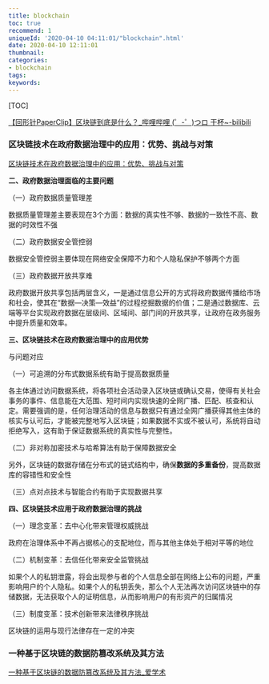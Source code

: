 ```yaml
---
title: blockchain
toc: true
recommend: 1
uniqueId: '2020-04-10 04:11:01/"blockchain".html'
date: 2020-04-10 12:11:01
thumbnail:
categories:
- blockchain
tags:
keywords:
---
```


[TOC]

<!--more-->

[【回形针PaperClip】区块链到底是什么？_哔哩哔哩 (゜-゜)つロ 干杯~-bilibili](https://www.bilibili.com/video/BV1oJ411E7Lg)



### 区块链技术在政府数据治理中的应用：优势、挑战与对策

[区块链技术在政府数据治理中的应用：优势、挑战与对策](https://www.sohu.com/a/272144896_224692)

**二、政府数据治理面临的主要问题**

（一）政府数据质量管理差

数据质量管理差主要表现在3个方面：数据的真实性不够、数据的一致性不高、数据的时效性不强

（二）政府数据安全管控弱

数据安全管控弱主要体现在网络安全保障不力和个人隐私保护不够两个方面

（三）政府数据开放共享难

政府数据开放共享包括两层含义，一是通过信息公开的方式将政府数据传播给市场和社会，使其在“数据—决策—效益”的过程挖掘数据的价值；二是通过数据库、云端等平台实现政府数据在层级间、区域间、部门间的开放共享，让政府在政务服务中提升质量和效率。

**三、区块链技术在政府数据治理中的应用优势**

与问题对应

（一）可追溯的分布式数据系统有助于提高数据质量

各主体通过访问数据系统，将各项社会活动录入区块链或确认交易，使得有关社会事务的事件、信息能在大范围、短时间内实现快速的全网广播、匹配、核查和认定。需要强调的是，任何治理活动的信息与数据只有通过全网广播获得其他主体的核实与认可后，才能被完整地写入区块链；如果数据不实或不被认可，系统将自动拒绝写入，这有助于保证数据系统的真实性与完整性。

（二）非对称加密技术与哈希算法有助于保障数据安全

另外，区块链的数据存储在分布式的链式结构中，确保**数据的多重备份**，提高数据库的容错性和安全性

（三）点对点技术与智能合约有助于实现数据共享

**四、区块链技术应用于政府数据治理的挑战**

（一）理念变革：去中心化带来管理权威挑战

政府在治理体系中不再占据核心的支配地位，而与其他主体处于相对平等的地位

（二）机制变革：去信任化带来安全监管挑战

如果个人的私钥泄露，将会出现参与者的个人信息全部在网络上公布的问题，严重影响用户的个人隐私。如果个人的私钥丢失，那么个人无法再次访问区块链中的存储数据，无法获取个人的证明信息，从而影响用户的有形资产的归属情况

（三）制度变革：技术创新带来法律秩序挑战

区块链的运用与现行法律存在一定的冲突



### 一种基于区块链的数据防篡改系统及其方法

[一种基于区块链的数据防篡改系统及其方法_爱学术](https://www.ixueshu.com/document/57827a485ac3460c504572619bc20e72318947a18e7f9386.html)



